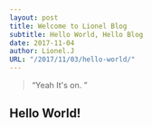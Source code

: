 ```yaml
---
layout: post 
title: Welcome to Lionel Blog
subtitle: Hello World, Hello Blog
date: 2017-11-04
author: Lionel.J
URL: "/2017/11/03/hello-world/"
---
```


> “Yeah It's on. ”


## Hello World!

